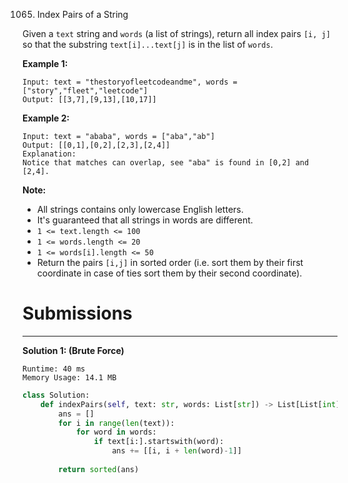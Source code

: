 1065. Index Pairs of a String

Given a `text` string and `words` (a list of strings), return all index pairs `[i, j]` so that the substring `text[i]...text[j]` is in the list of `words`.

 

**Example 1:**
```
Input: text = "thestoryofleetcodeandme", words = ["story","fleet","leetcode"]
Output: [[3,7],[9,13],[10,17]]
```

**Example 2:**
```
Input: text = "ababa", words = ["aba","ab"]
Output: [[0,1],[0,2],[2,3],[2,4]]
Explanation: 
Notice that matches can overlap, see "aba" is found in [0,2] and [2,4].
```

**Note:**

* All strings contains only lowercase English letters.
* It's guaranteed that all strings in words are different.
* `1 <= text.length <= 100`
* `1 <= words.length <= 20`
* `1 <= words[i].length <= 50`
* Return the pairs `[i,j]` in sorted order (i.e. sort them by their first coordinate in case of ties sort them by their second coordinate).

# Submissions
---
**Solution 1: (Brute Force)**
```
Runtime: 40 ms
Memory Usage: 14.1 MB
```
```python
class Solution:
    def indexPairs(self, text: str, words: List[str]) -> List[List[int]]:
        ans = []
        for i in range(len(text)):
            for word in words:
                if text[i:].startswith(word):
                    ans += [[i, i + len(word)-1]]
        
        return sorted(ans)
```